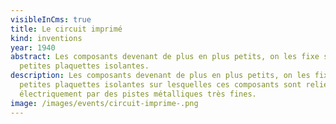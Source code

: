 ```yaml
---
visibleInCms: true
title: Le circuit imprimé
kind: inventions
year: 1940
abstract: Les composants devenant de plus en plus petits, on les fixe sur des
  petites plaquettes isolantes.
description: Les composants devenant de plus en plus petits, on les fixe sur des
  petites plaquettes isolantes sur lesquelles ces composants sont reliés
  électriquement par des pistes métalliques très fines.
image: /images/events/circuit-imprime-.png
---
```

